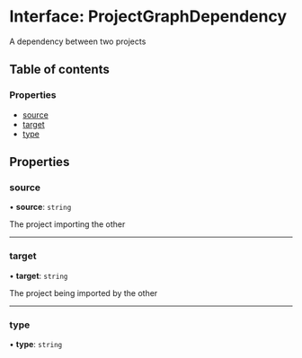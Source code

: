 # Interface: ProjectGraphDependency

A dependency between two projects

## Table of contents

### Properties

- [source](../../devkit/documents/ProjectGraphDependency#source)
- [target](../../devkit/documents/ProjectGraphDependency#target)
- [type](../../devkit/documents/ProjectGraphDependency#type)

## Properties

### source

• **source**: `string`

The project importing the other

---

### target

• **target**: `string`

The project being imported by the other

---

### type

• **type**: `string`
